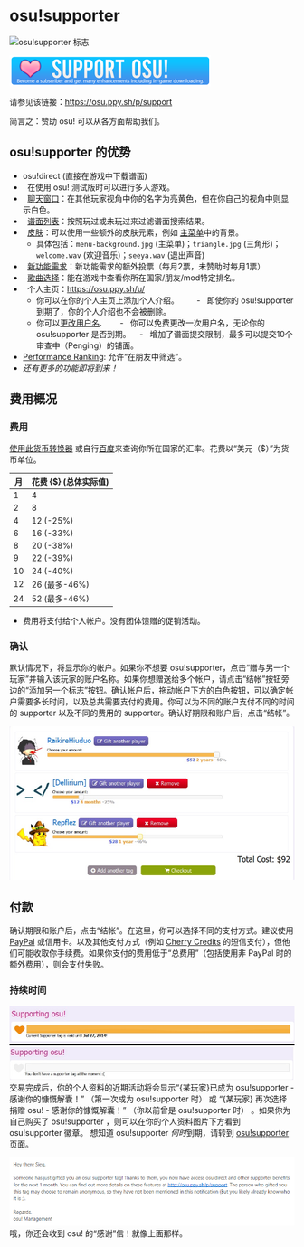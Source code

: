 # osu!supporter

![osu!supporter 标志](/wiki/shared/osu!supporter.png "osu!supporter tag")

![主页上的 osu!supporter 链接](Osu-support.png " osu!supporter link on main page.")

请参见该链接：<https://osu.ppy.sh/p/support>

简言之：赞助 osu! 可以从各方面帮助我们。

## osu!supporter 的优势

-   osu!direct (直接在游戏中下载谱面)
-   在使用 osu! 测试版时可以进行多人游戏。
-   [聊天窗口](/wiki/Chat_Console)：在其他玩家视角中你的名字为亮黄色，但在你自己的视角中则显示白色。
-   [谱面列表](https://osu.ppy.sh/p/beatmaplist)：按照玩过或未玩过来过滤谱面搜索结果。
-   [皮肤](/wiki/Skinning)：可以使用一些额外的皮肤元素，例如 [主菜单](https://osu.ppy.sh/forum/t/96949)中的背景。
    -   具体包括：`menu-background.jpg` (主菜单)；`triangle.jpg` (三角形)；`welcome.wav` (欢迎音乐)；`seeya.wav` (退出声音)
-   [新功能需求](https://osu.ppy.sh/forum/4)：新功能需求的额外投票（每月2票，未赞助时每月1票）
-   [歌曲选择](/wiki/Interface)：能在游戏中查看你所在国家/朋友/mod特定排名。
-   个人主页：<https://osu.ppy.sh/u/>
    -   你可以在你的个人主页上添加个人介绍。
        -   即使你的 osu!supporter 到期了，你的个人介绍也不会被删除。
    -   你可以[更改用户名](https://osu.ppy.sh/p/profile-username/).
        -   你可以免费更改一次用户名，无论你的 osu!supporter 是否到期。
    -   增加了谱面提交限制，最多可以提交10个审查中（Penging）的铺面。
-   [Performance Ranking](https://osu.ppy.sh/p/pp): 允许“在朋友中筛选”。
-   *还有更多的功能即将到来！*

## 费用概况

### 费用

[使用此货币转换器](https://www.oanda.com/currency/converter/) 或自行[百度](https://www.baidu.com)来查询你所在国家的汇率。花费以“美元（$）”为货币单位。

| 月     | 花费 {$} (总体实际值)                  |
|--------|--------------------------------------|
| 1      | 4                                    |
| 2      | 8                                    |
| 4      | 12 (-25%)                            |
| 6      | 16 (-33%)                            |
| 8      | 20 (-38%)                            |
| 9      | 22 (-39%)                            |
| 10     | 24 (-40%)                            |
| 12     | 26 (最多-46%)                        |
| 24     | 52 (最多-46%)                        |

-   费用将支付给个人帐户。没有团体馈赠的促销活动。

### 确认

默认情况下，将显示你的帐户。如果你不想要 osu!supporter，点击“赠与另一个玩家”并输入该玩家的账户名称。如果你想赠送给多个帐户，请点击“结帐”按钮旁边的“添加另一个标志”按钮。确认帐户后，拖动帐户下方的白色按钮，可以确定帐户需要多长时间，以及总共需要支付的费用。你可以为不同的账户支付不同的时间的 supporter 以及不同的费用的 supporter。确认好期限和账户后，点击“结帐”。

![购买支持者的例子](O!s_Decide.jpg "An example of buying supporter")

付款
-------

确认期限和账户后，点击“结帐”。在这里，你可以选择不同的支付方式。建议使用 [PayPal](https://www.paypal.com) 或信用卡。以及其他支付方式（例如 [Cherry Credits](https://www.cherrycredits.com/) 的短信支付），但他们可能收取你手续费。如果你支付的费用低于“总费用”（包括使用非 PayPal 时的额外费用），则会支付失败。

### 持续时间

![supporter 用户与非 supporter 用户的对比](O!s_Duration.jpg "Comparison between active and inactive osu!supporter.")
 交易完成后，你的个人资料的近期活动将会显示“{某玩家}已成为 osu!supporter - 感谢你的慷慨解囊！” （第一次成为 osu!supporter 时） 或 “{某玩家} 再次选择捐赠 osu! - 感谢你的慷慨解囊！” （你以前曾是 osu!supporter 时） 。如果你为自己购买了 osu!supporter ，则可以在你的个人资料图片下方看到 osu!supporter 徽章。 想知道 osu!supporter *何时*到期，请转到 [osu!supporter 页面](https://osu.ppy.sh/p/support)。

![成为 osu!supporter 后收到的邮件](Osu!support_mail-gifted.png "A letter one receives when acquiring osu!supporter")
 哦，你还会收到 osu! 的“感谢”信！就像上面那样。
